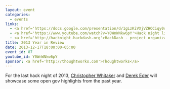 ```yaml
---
layout: event
categories: 
  - events
links:
  - <a href='https://docs.google.com/presentation/d/1gLzKiVXjVZHOCiqy0sDmIJNp2BFNgBcOxviox1lSIUk/edit'>Presentation slides</a>
  - <a href='https://www.youtube.com/watch?v=Y0WnWNkw6pY'>Hack night livestream</a>
  - <a href='http://hacknight.hackdash.org'>HackDash - project organization tool</a>
title: 2013 Year in Review
date: 2013-12-17T18:00:00-05:00
event_id: 87
youtube_id: Y0WnWNkw6pY
sponsor: <a href='http://thoughtworks.com'>Thoughtworks</a>
---
```


<p>For the last hack night of 2013, <a href='https://twitter.com/civicwhitaker'>Christopher Whitaker</a> and <a href='https://twitter.com/derekeder'>Derek Eder</a> will showcase some open gov highlights from the past year. </p>

